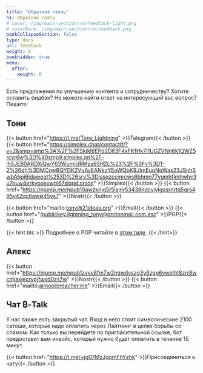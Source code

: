 ```yaml
---
title: "Обратная связь"
h1: Обратная связь
# cover: /img/main-section/ru/feedback-light.png
# coverDark: /img/main-section/ru/feedback.png
bookCollapseSection: false
type: docs
url: feedback
weight: 9
bookhidden: true
menu:
  after:
    weight: 6
---
```


Есть предложения по улучшению контента и сотрудничеству? Хотите оставить фидбэк? Не можете найти ответ на интересующий вас вопрос? Пишите:

## Тони

{{< button href="https://t.me/Tony_Lightning" >}}Telegram{{< /button >}}
{{< button href="https://simplex.chat/contact#/?v=2&smp=smp%3A%2F%2FSkIkI6EPd2D63F4xFKfHk7I1UGZVNn6k1QWZ5rcyr6w%3D%40smp9.simplex.im%2F-lh5JEB0ARDXjQwY63WumjURMza85H2L%23%2F%3Fv%3D1-2%26dh%3DMCowBQYDK2VuAyEANkzYEoWQbK9JImEuqNqWas23JSnhSwbAhpi6idawegI%253D%26srv%3Djssqzccmrcws6bhmn77vgmhfjmhwlyr3u7puw4erkyoosywgl67slqqd.onion" >}}Simplex{{< /button >}}
{{< button href="https://njump.me/npub10awzknjg5r5lajnr53438ndcyjylgqsrnrtq5grs495v42qc6awsj45ys7" >}}Nostr{{< /button >}}  

{{< button href="mailto:tony@21ideas.org" >}}Email{{< /button >}}
{{< button href="/publickey.lightning_tony@protonmail.com.asc" >}}PGP{{< /button >}}

{{< hint btc >}}
Подробнее о PGP читайте в [этом гиде](/pgp-verify/).
{{< /hint>}}

## Алекс

{{< button href="https://njump.me/npub1zvvv8fm7w2ngwdyszg3y6zgp6vwqlht8zrr8wcmjaxjecrvpjfwsd0zs7w" >}}Nostr{{< /button >}}
{{< button href="mailto:almoo@reacher.me" >}}Email{{< /button >}}

## Чат ₿-Talk

У нас также есть закрытый чат. Вход в него стоит символические 2100 сатоши, которые надо оплатить через Лайтнинг в целях борьбы со спамом. Как только вы перейдете по пригласительной ссылке, бот предоставит вам инвойс, который нужно будет оплатить в течение 15 минут.

{{< button href="https://t.me/+jg07MzJgomFhYzhk" >}}Присоединиться к чату{{< /button >}}


